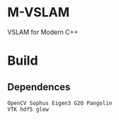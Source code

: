 # M-VSLAM
VSLAM for Modern C++
# Build
## Dependences
```
OpenCV Sophus Eigen3 G2O Pangolin
VTK hdf5 glew
```
